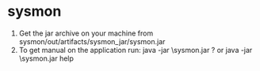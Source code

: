 # sysmon
1. Get the jar archive on your machine from sysmon/out/artifacts/sysmon_jar/sysmon.jar
2. To get manual on the application run:
  java -jar <path to jar>\sysmon.jar ?
or
  java -jar <path to jar>\sysmon.jar help
